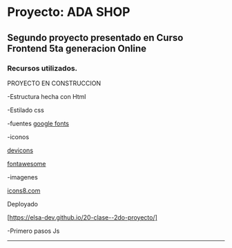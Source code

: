 # Proyecto: ADA SHOP
## Segundo proyecto presentado en Curso Frontend 5ta generacion Online
### Recursos utilizados.

PROYECTO EN CONSTRUCCION

-Estructura hecha con Html

-Estilado css

-fuentes 
[google fonts](https://fonts.google.com/)

-iconos

[devicons](https://devicons.github.io/devicon/) 

[fontawesome](https://fontawesome.com/)

-imagenes 

[icons8.com](https://icons8.com/vector-creator/new)

Deployado

[https://elsa-dev.github.io/20-clase--2do-proyecto/]

-Primero pasos Js

---